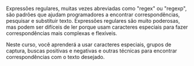 Expressões regulares, muitas vezes abreviadas como "regex" ou "regexp", são padrões que ajudam programadores a encontrar correspondências, pesquisar e substituir texto. Expressões regulares são muito poderosas, mas podem ser difíceis de ler porque usam caracteres especiais para fazer correspondências mais complexas e flexíveis.

Neste curso, você aprenderá a usar caracteres especiais, grupos de captura, buscas positivas e negativas e outras técnicas para encontrar correspondências com o texto desejado.